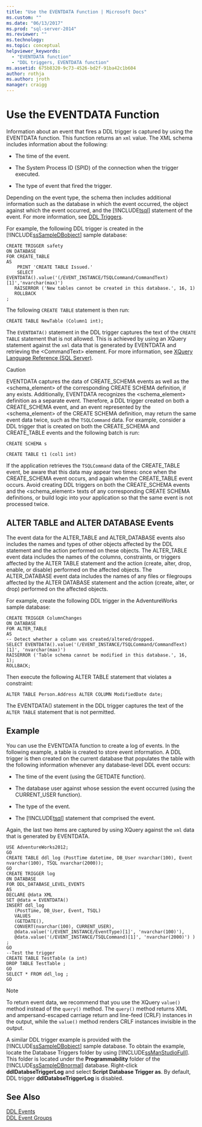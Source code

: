 ```yaml
---
title: "Use the EVENTDATA Function | Microsoft Docs"
ms.custom: ""
ms.date: "06/13/2017"
ms.prod: "sql-server-2014"
ms.reviewer: ""
ms.technology: 
ms.topic: conceptual
helpviewer_keywords: 
  - "EVENTDATA function"
  - "DDL triggers, EVENTDATA function"
ms.assetid: 675b8320-9c73-4526-bd2f-91ba42c1b604
author: rothja
ms.author: jroth
manager: craigg
---
```

# Use the EVENTDATA Function
  Information about an event that fires a DDL trigger is captured by using the EVENTDATA function. This function returns an `xml` value. The XML schema includes information about the following:  
  
-   The time of the event.  
  
-   The System Process ID (SPID) of the connection when the trigger executed.  
  
-   The type of event that fired the trigger.  
  
 Depending on the event type, the schema then includes additional information such as the database in which the event occurred, the object against which the event occurred, and the [!INCLUDE[tsql](../../includes/tsql-md.md)] statement of the event. For more information, see [DDL Triggers](ddl-triggers.md).  
  
 For example, the following DDL trigger is created in the [!INCLUDE[ssSampleDBobject](../../includes/sssampledbobject-md.md)] sample database:  
  
```  
CREATE TRIGGER safety   
ON DATABASE   
FOR CREATE_TABLE   
AS   
    PRINT 'CREATE TABLE Issued.'  
    SELECT EVENTDATA().value('(/EVENT_INSTANCE/TSQLCommand/CommandText)[1]','nvarchar(max)')  
   RAISERROR ('New tables cannot be created in this database.', 16, 1)   
   ROLLBACK  
;  
```  
  
 The following `CREATE TABLE` statement is then run:  
  
 `CREATE TABLE NewTable (Column1 int);`  
  
 The `EVENTDATA()` statement in the DDL trigger captures the text of the `CREATE TABLE` statement that is not allowed. This is achieved by using an XQuery statement against the `xml` data that is generated by EVENTDATA and retrieving the \<CommandText> element. For more information, see [XQuery Language Reference &#40;SQL Server&#41;](/sql/xquery/xquery-language-reference-sql-server).  
  
> [!CAUTION]  
>  EVENTDATA captures the data of CREATE_SCHEMA events as well as the <schema_element> of the corresponding CREATE SCHEMA definition, if any exists. Additionally, EVENTDATA recognizes the <schema_element> definition as a separate event. Therefore, a DDL trigger created on both a CREATE_SCHEMA event, and an event represented by the <schema_element> of the CREATE SCHEMA definition, may return the same event data twice, such as the `TSQLCommand` data. For example, consider a DDL trigger that is created on both the CREATE_SCHEMA and CREATE_TABLE events and the following batch is run:  
>   
>  `CREATE SCHEMA s`  
>   
>  `CREATE TABLE t1 (col1 int)`  
>   
>  If the application retrieves the `TSQLCommand` data of the CREATE_TABLE event, be aware that this data may appear two times: once when the CREATE_SCHEMA event occurs, and again when the CREATE_TABLE event occurs. Avoid creating DDL triggers on both the CREATE_SCHEMA events and the <schema_element> texts of any corresponding CREATE SCHEMA definitions, or build logic into your application so that the same event is not processed twice.  
  
## ALTER TABLE and ALTER DATABASE Events  
 The event data for the ALTER_TABLE and ALTER_DATABASE events also includes the names and types of other objects affected by the DDL statement and the action performed on these objects. The ALTER_TABLE event data includes the names of the columns, constraints, or triggers affected by the ALTER TABLE statement and the action (create, alter, drop, enable, or disable) performed on the affected objects. The ALTER_DATABASE event data includes the names of any files or filegroups affected by the ALTER DATABASE statement and the action (create, alter, or drop) performed on the affected objects.  
  
 For example, create the following DDL trigger in the AdventureWorks sample database:  
  
```  
CREATE TRIGGER ColumnChanges  
ON DATABASE   
FOR ALTER_TABLE  
AS  
-- Detect whether a column was created/altered/dropped.  
SELECT EVENTDATA().value('(/EVENT_INSTANCE/TSQLCommand/CommandText)[1]', 'nvarchar(max)')  
RAISERROR ('Table schema cannot be modified in this database.', 16, 1);  
ROLLBACK;  
```  
  
 Then execute the following ALTER TABLE statement that violates a constraint:  
  
```  
ALTER TABLE Person.Address ALTER COLUMN ModifiedDate date;   
```  
  
 The EVENTDATA() statement in the DDL trigger captures the text of the `ALTER TABLE` statement that is not permitted.  
  
## Example  
 You can use the EVENTDATA function to create a log of events. In the following example, a table is created to store event information. A DDL trigger is then created on the current database that populates the table with the following information whenever any database-level DDL event occurs:  
  
-   The time of the event (using the GETDATE function).  
  
-   The database user against whose session the event occurred (using the CURRENT_USER function).  
  
-   The type of the event.  
  
-   The [!INCLUDE[tsql](../../includes/tsql-md.md)] statement that comprised the event.  
  
 Again, the last two items are captured by using XQuery against the `xml` data that is generated by EVENTDATA.  
  
```  
USE AdventureWorks2012;  
GO  
CREATE TABLE ddl_log (PostTime datetime, DB_User nvarchar(100), Event nvarchar(100), TSQL nvarchar(2000));  
GO  
CREATE TRIGGER log   
ON DATABASE   
FOR DDL_DATABASE_LEVEL_EVENTS   
AS  
DECLARE @data XML  
SET @data = EVENTDATA()  
INSERT ddl_log   
   (PostTime, DB_User, Event, TSQL)   
   VALUES   
   (GETDATE(),   
   CONVERT(nvarchar(100), CURRENT_USER),   
   @data.value('(/EVENT_INSTANCE/EventType)[1]', 'nvarchar(100)'),   
   @data.value('(/EVENT_INSTANCE/TSQLCommand)[1]', 'nvarchar(2000)') ) ;  
GO  
--Test the trigger  
CREATE TABLE TestTable (a int)  
DROP TABLE TestTable ;  
GO  
SELECT * FROM ddl_log ;  
GO  
```  
  
> [!NOTE]  
>  To return event data, we recommend that you use the XQuery `value()` method instead of the `query()` method. The `query()` method returns XML and ampersand-escaped carriage return and line-feed (CRLF) instances in the output, while the `value()` method renders CRLF instances invisible in the output.  
  
 A similar DDL trigger example is provided with the [!INCLUDE[ssSampleDBobject](../../includes/sssampledbobject-md.md)] sample database. To obtain the example, locate the Database Triggers folder by using [!INCLUDE[ssManStudioFull](../../includes/ssmanstudiofull-md.md)]. This folder is located under the **Programmability** folder of the [!INCLUDE[ssSampleDBnormal](../../includes/sssampledbnormal-md.md)] database. Right-click **ddlDatabseTriggerLog** and select **Script Database Trigger as**. By default, DDL trigger **ddlDatabseTriggerLog** is disabled.  
  
## See Also  
 [DDL Events](../triggers/ddl-events.md)   
 [DDL Event Groups](../triggers/ddl-event-groups.md)  
  
  
